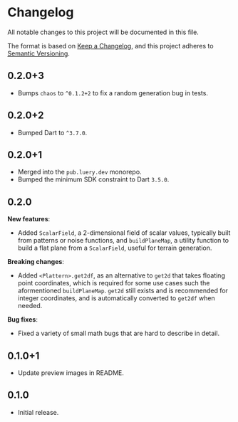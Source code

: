 <!-- #region(HEADER) -->
# Changelog

All notable changes to this project will be documented in this file.

The format is based on [Keep a Changelog](https://keepachangelog.com/en/1.1.0/),
and this project adheres to [Semantic Versioning](https://semver.org/spec/v2.0.0.html).

<!-- #endregion -->

## 0.2.0+3

- Bumps `chaos` to `^0.1.2+2` to fix a random generation bug in tests.

## 0.2.0+2

- Bumped Dart to `^3.7.0`.

## 0.2.0+1

- Merged into the `pub.luery.dev` monorepo.
- Bumped the minimum SDK constraint to Dart `3.5.0`.

## 0.2.0

**New features**:

- Added `ScalarField`, a 2-dimensional field of scalar values, typically built
  from patterns or noise functions, and `buildPlaneMap`, a utility function to
  build a flat plane from a `ScalarField`, useful for terrain generation.

**Breaking changes**:

- Added `<Plattern>.get2df`, as an alternative to `get2d` that takes floating
  point coordinates, which is required for some use cases such the aformentioned
  `buildPlaneMap`. `get2d` still exists and is recommended for integer
  coordinates, and is automatically converted to `get2df` when needed.

**Bug fixes**:

- Fixed a variety of small math bugs that are hard to describe in detail.

## 0.1.0+1

- Update preview images in README.

## 0.1.0

- Initial release.

